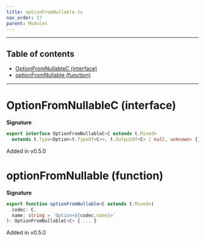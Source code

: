 ```yaml
---
title: optionFromNullable.ts
nav_order: 17
parent: Modules
---
```


---

<h2 class="text-delta">Table of contents</h2>

- [OptionFromNullableC (interface)](#optionfromnullablec-interface)
- [optionFromNullable (function)](#optionfromnullable-function)

---

# OptionFromNullableC (interface)

**Signature**

```ts
export interface OptionFromNullableC<C extends t.Mixed>
  extends t.Type<Option<t.TypeOf<C>>, t.OutputOf<C> | null, unknown> {}
```

Added in v0.5.0

# optionFromNullable (function)

**Signature**

```ts
export function optionFromNullable<C extends t.Mixed>(
  codec: C,
  name: string = `Option<${codec.name}>`
): OptionFromNullableC<C> { ... }
```

Added in v0.5.0
